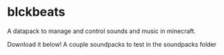 # blckbeats
A datapack to manage and control sounds and music in minecraft.

Download it below!
A couple soundpacks to test in the soundpacks folder
